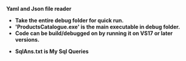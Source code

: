 <b>Yaml and Json file reader<b>

+ Take the entire debug folder for quick run.
+ 'ProductsCatalogue.exe' is the main executable in debug folder.
+ Code can be build/debugged on by running it on VS17 or later versions.

- SqlAns.txt is My Sql Queries 
